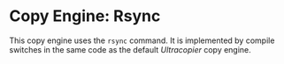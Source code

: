 # Copy Engine: Rsync

This copy engine uses the `rsync` command. It is implemented by compile switches
in the same code as the default _Ultracopier_ copy engine.
